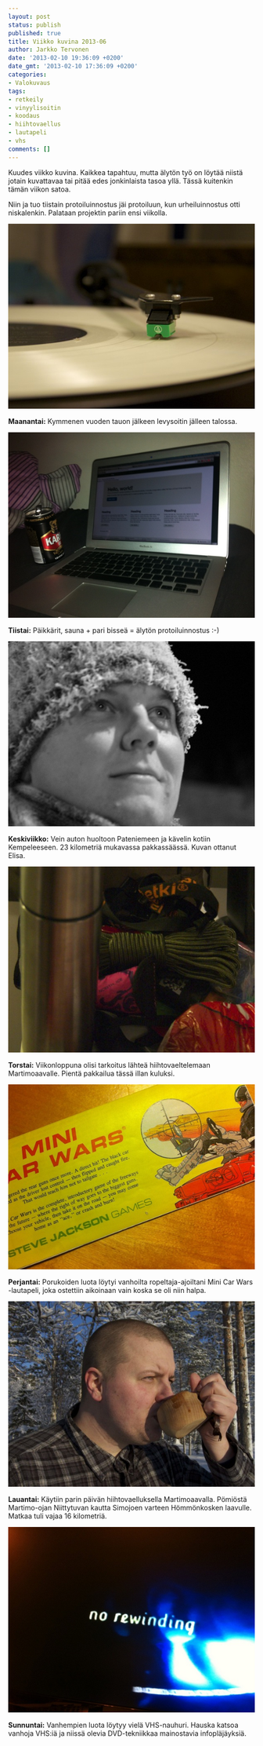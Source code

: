 ```yaml
---
layout: post
status: publish
published: true
title: Viikko kuvina 2013-06
author: Jarkko Tervonen
date: '2013-02-10 19:36:09 +0200'
date_gmt: '2013-02-10 17:36:09 +0200'
categories:
- Valokuvaus
tags:
- retkeily
- vinyylisoitin
- koodaus
- hiihtovaellus
- lautapeli
- vhs
comments: []
---
```

Kuudes viikko kuvina. Kaikkea tapahtuu, mutta älytön työ on löytää niistä jotain kuvattavaa tai pitää edes jonkinlaista tasoa yllä. Tässä kuitenkin tämän viikon satoa.

Niin ja tuo tiistain protoiluinnostus jäi protoiluun, kun urheiluinnostus otti niskalenkin. Palataan projektin pariin ensi viikolla.

<amp-img alt="Viikko kuvina 2013-06 - Maanantai" src="/assets/img/posts/2013-06-ma.jpg" layout="responsive" width="4" height="3">
  <noscript><img alt="Viikko kuvina 2013-06 - Maanantai" src="/assets/img/posts/2013-06-ma.jpg" /></noscript>
</amp-img>

__Maanantai:__ Kymmenen vuoden tauon jälkeen levysoitin jälleen talossa.

<amp-img alt="Viikko kuvina 2013-06 - Tiistai" src="/assets/img/posts/2013-07-ti.jpg" layout="responsive" width="4" height="3">
  <noscript><img alt="Viikko kuvina 2013-06 - Tiistai" src="/assets/img/posts/2013-07-ti.jpg" /></noscript>
</amp-img>

__Tiistai:__ Päikkärit, sauna + pari bisseä = älytön protoiluinnostus :-)

<amp-img alt="Viikko kuvina 2013-06 - Keskiviikko" src="/assets/img/posts/2013-07-ke.jpg" layout="responsive" width="4" height="3">
  <noscript><img alt="Viikko kuvina 2013-06 - Keskiviikko" src="/assets/img/posts/2013-07-ke.jpg" /></noscript>
</amp-img>

__Keskiviikko:__ Vein auton huoltoon Pateniemeen ja kävelin kotiin Kempeleeseen. 23 kilometriä mukavassa pakkassäässä. Kuvan ottanut Elisa.

<amp-img alt="Viikko kuvina 2013-06 - Torstai" src="/assets/img/posts/2013-06-to.jpg" layout="responsive" width="4" height="3">
  <noscript><img alt="Viikko kuvina 2013-06 - Torstai" src="/assets/img/posts/2013-06-to.jpg" /></noscript>
</amp-img>

__Torstai:__ Viikonloppuna olisi tarkoitus lähteä hiihtovaeltelemaan Martimoaavalle. Pientä pakkailua tässä illan kuluksi.

<amp-img alt="Viikko kuvina 2013-06 - Perjantai" src="/assets/img/posts/2013-06-pe.jpg" layout="responsive" width="4" height="3">
  <noscript><img alt="Viikko kuvina 2013-06 - Perjantai" src="/assets/img/posts/2013-06-pe.jpg" /></noscript>
</amp-img>

__Perjantai:__ Porukoiden luota löytyi vanhoilta ropeltaja-ajoiltani Mini Car Wars -lautapeli, joka ostettiin aikoinaan vain koska se oli niin halpa.

<amp-img alt="Viikko kuvina 2013-06 - Lauantai" src="/assets/img/posts/2013-06-la.jpg" layout="responsive" width="4" height="3">
  <noscript><img alt="Viikko kuvina 2013-06 - Lauantai" src="/assets/img/posts/2013-06-la.jpg" /></noscript>
</amp-img>

__Lauantai:__ Käytiin parin päivän hiihtovaelluksella Martimoaavalla. Pömiöstä Martimo-ojan Niittytuvan kautta Simojoen varteen Hömmönkosken laavulle. Matkaa tuli vajaa 16 kilometriä.

<amp-img alt="Viikko kuvina 2013-06 - Sunnuntai" src="/assets/img/posts/2013-06-su.jpg" layout="responsive" width="4" height="3">
  <noscript><img alt="Viikko kuvina 2013-06 - Sunnuntai" src="/assets/img/posts/2013-06-su.jpg" /></noscript>
</amp-img>

__Sunnuntai:__ Vanhempien luota löytyy vielä VHS-nauhuri. Hauska katsoa vanhoja VHS:iä ja niissä olevia DVD-tekniikkaa mainostavia infopläjäyksiä.
